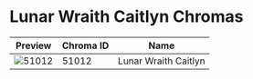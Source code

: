 # Lunar Wraith Caitlyn Chromas



| Preview | Chroma ID | Name |
|---------|-----------|------|
| ![51012](https://raw.communitydragon.org/latest/plugins/rcp-be-lol-game-data/global/default/v1/champion-chroma-images/51/51012.png) | 51012 | Lunar Wraith Caitlyn |